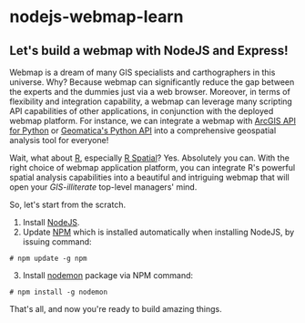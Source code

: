 # nodejs-webmap-learn
## Let's build a webmap with NodeJS and Express!
Webmap is a dream of many GIS specialists and carthographers in this universe. Why? Because webmap can significantly reduce the gap between the experts and the dummies just via a web browser. Moreover, in terms of flexibility and integration capability, a webmap can leverage many scripting API capabilities of other applications, in conjunction with the deployed webmap platform. For instance, we can integrate a webmap with [ArcGIS API for Python](https://developers.arcgis.com/python/) or [Geomatica's Python API](https://support.pcigeomatics.com/hc/en-us/articles/207601873-Getting-Started-with-Geomatica-and-Python) into a comprehensive geospatial analysis tool for everyone!

Wait, what about [R](https://www.r-project.org/), especially [R Spatial](http://www.rspatial.org/)? Yes. Absolutely you can. With the right choice of webmap application platform, you can integrate R's powerful spatial analysis capabilities into a beautiful and intriguing webmap that will open your _*GIS-illiterate*_ top-level managers' mind.

So, let's start from the scratch.

1. Install [NodeJS](https://nodejs.org/en/).
2. Update [NPM](https://www.npmjs.com/) which is installed automatically when installing NodeJS, by issuing command:
```
# npm update -g npm
```
3. Install [nodemon](http://nodemon.io/) package via NPM command:
```
# npm install -g nodemon
```
That's all, and now you're ready to build amazing things.
